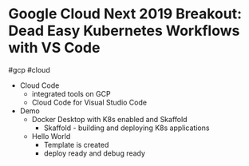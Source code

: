 # Google Cloud Next 2019 Breakout: Dead Easy Kubernetes Workflows with VS Code
#gcp #cloud

* Cloud Code
	* integrated tools on GCP
	* Cloud Code for Visual Studio Code
* Demo
	* Docker Desktop with K8s enabled and Skaffold
		* Skaffold - building and deploying K8s applications
	* Hello World
		* Template is created
		* deploy ready and debug ready
